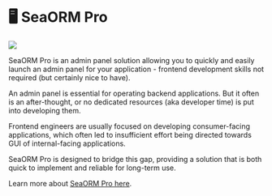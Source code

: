 # 🖥️ SeaORM Pro

![](https://www.sea-ql.org/blog/img/sea-orm-pro-light.png)

SeaORM Pro is an admin panel solution allowing you to quickly and easily launch an admin panel for your application - frontend development skills not required (but certainly nice to have).

An admin panel is essential for operating backend applications. But it often is an after-thought, or no dedicated resources (aka developer time) is put into developing them.

Frontend engineers are usually focused on developing consumer-facing applications, which often led to insufficient effort being directed towards GUI of internal-facing applications.

SeaORM Pro is designed to bridge this gap, providing a solution that is both quick to implement and reliable for long-term use.

Learn more about [SeaORM Pro here](https://www.sea-ql.org/sea-orm-pro/docs/introduction/sea-orm-pro/).
